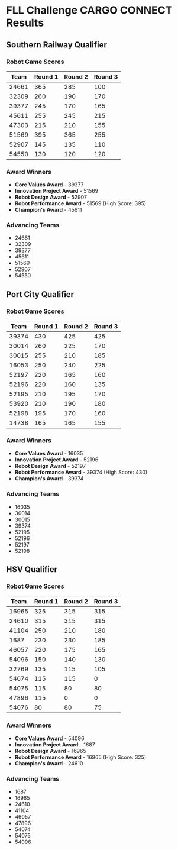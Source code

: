 # FLL Challenge CARGO CONNECT Results

## Southern Railway Qualifier

### Robot Game Scores
| Team  | Round 1 | Round 2 | Round 3 |
|-------|---------|---------|---------|
| 24661 | 365     | 285     | 100     |
| 32309 | 260     | 190     | 170     |
| 39377 | 245     | 170     | 165     |
| 45611 | 255     | 245     | 215     |
| 47303 | 215     | 210     | 155     |
| 51569 | 395     | 365     | 255     |
| 52907 | 145     | 135     | 110     |
| 54550 | 130     | 120     | 120     |

### Award Winners

- **Core Values Award** - 39377
- **Innovation Project Award** - 51569
- **Robot Design Award** - 52907
- **Robot Performance Award** - 51569 (High Score: 395)
- **Champion's Award** - 45611

### Advancing Teams

- 24661
- 32309
- 39377
- 45611
- 51569
- 52907
- 54550


## Port City Qualifier

### Robot Game Scores
| Team  | Round 1 | Round 2 | Round 3 |
|-------|---------|---------|---------|
| 39374 | 430     | 425     | 425     |
| 30014 | 260     | 225     | 170     |
| 30015 | 255     | 210     | 185     |
| 16053 | 250     | 240     | 225     |
| 52197 | 220     | 165     | 160     |
| 52196 | 220     | 160     | 135     |
| 52195 | 210     | 195     | 170     |
| 53920 | 210     | 190     | 180     |
| 52198 | 195     | 170     | 160     |
| 14738 | 165     | 165     | 155     |

### Award Winners

- **Core Values Award** - 16035
- **Innovation Project Award** - 52196
- **Robot Design Award** - 52197
- **Robot Performance Award** - 39374 (High Score: 430)
- **Champion's Award** - 39374

### Advancing Teams

- 16035
- 30014
- 30015
- 39374
- 52195
- 52196
- 52197
- 52198


## HSV Qualifier

### Robot Game Scores
| Team  | Round 1 | Round 2 | Round 3 |
|-------|---------|---------|---------|
| 16965 | 325     | 315     | 315     |
| 24610 | 315     | 315     | 315     |
| 41104 | 250     | 210     | 180     |
| 1687  | 230     | 230     | 185     |
| 46057 | 220     | 175     | 165     |
| 54096 | 150     | 140     | 130     |
| 32769 | 135     | 115     | 105     |
| 54074 | 115     | 115     | 0       |
| 54075 | 115     | 80      | 80      |
| 47896 | 115     | 0       | 0       |
| 54076 | 80      | 80      | 75      |

### Award Winners

- **Core Values Award** - 54096
- **Innovation Project Award** - 1687
- **Robot Design Award** - 16965
- **Robot Performance Award** - 16965 (High Score: 325)
- **Champion's Award** - 24610

### Advancing Teams

- 1687
- 16965
- 24610
- 41104
- 46057
- 47896
- 54074
- 54075
- 54096